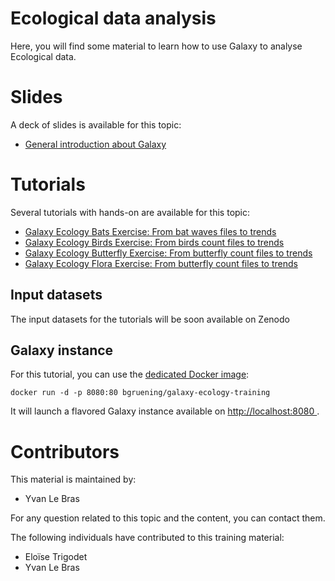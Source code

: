 Ecological data analysis
===================

Here, you will find some material to learn how to use Galaxy to analyse Ecological data.

# Slides

A deck of slides is available for this topic:

- [General introduction about Galaxy]({{site.url}}/topics/introduction/slides/)

# Tutorials

Several tutorials with hands-on are available for this topic:

- [Galaxy Ecology Bats Exercise: From bat waves files to trends](tutorials/vigie-chiro/tutorial.md)
- [Galaxy Ecology Birds Exercise: From birds count files to trends](tutorials/STOCeps/tutorial.md)
- [Galaxy Ecology Butterfly Exercise: From butterfly count files to trends](tutorials/STERF/tutorial.md)
- [Galaxy Ecology Flora Exercise: From butterfly count files to trends](tutorials/vigie-flore/tutorial.md)


## Input datasets

The input datasets for the tutorials will be soon available on Zenodo

## Galaxy instance

For this tutorial, you can use the [dedicated Docker image](docker/README.md):

```
docker run -d -p 8080:80 bgruening/galaxy-ecology-training
```

It will launch a flavored Galaxy instance available on
[http://localhost:8080 ](http://localhost:8080).

# Contributors

This material is maintained by:

- Yvan Le Bras

For any question related to this topic and the content, you can contact them.

The following individuals have contributed to this training material:

- Eloïse Trigodet
- Yvan Le Bras
